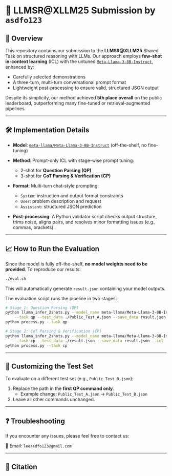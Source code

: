 # 🧠 LLMSR\@XLLM25 Submission by `asdfo123`

## 🚀 Overview

This repository contains our submission to the **LLMSR\@XLLM25** Shared Task on structured reasoning with LLMs.
Our approach employs **few-shot in-context learning** (ICL) with the untuned [`Meta-Llama-3-8B-Instruct`](https://huggingface.co/meta-llama/Meta-Llama-3-8B-Instruct), enhanced by:

* Carefully selected demonstrations
* A three-turn, multi-turn conversational prompt format
* Lightweight post-processing to ensure valid, structured JSON output

Despite its simplicity, our method achieved **5th place overall** on the public leaderboard, outperforming many fine-tuned or retrieval-augmented pipelines.

---

## 🛠️ Implementation Details

* **Model**:
  [`meta-llama/Meta-Llama-3-8B-Instruct`](https://huggingface.co/meta-llama/Meta-Llama-3-8B-Instruct) (off-the-shelf, no fine-tuning)

* **Method**:
  Prompt-only ICL with stage-wise prompt tuning:

  * 2-shot for **Question Parsing (QP)**
  * 3-shot for **CoT Parsing & Verification (CP)**

* **Format**:
  Multi-turn chat-style prompting:

  * `System`: instruction and output format constraints
  * `User`: problem description and request
  * `Assistant`: structured JSON prediction

* **Post-processing**:
  A Python validator script checks output structure, trims noise, aligns pairs, and resolves minor formatting issues (e.g., commas, brackets).

---

## 📈 How to Run the Evaluation

Since the model is fully off-the-shelf, **no model weights need to be provided**. To reproduce our results:

```bash
./eval.sh
```

This will automatically generate `result.json` containing your model outputs.

The evaluation script runs the pipeline in two stages:

```bash
# Stage 1: Question Parsing (QP)
python llama_infer_2shots.py --model_name meta-llama/Meta-Llama-3-8B-Instruct \
    --task qp --test_data ./Public_Test_A.json --save_data result.json --icl
python process.py --task qp

# Stage 2: CoT Parsing & Verification (CP)
python llama_infer_2shots.py --model_name meta-llama/Meta-Llama-3-8B-Instruct \
    --task cp --test_data ./result.json --save_data result.json --icl
python process.py --task cp
```

---

## 🔁 Customizing the Test Set

To evaluate on a different test set (e.g., `Public_Test_B.json`):

1. Replace the path in the **first QP command only**.
    - Example change: `Public_Test_A.json` → `Public_Test_B.json`
3. Leave all other commands unchanged.

---

## ❓ Troubleshooting

If you encounter any issues, please feel free to contact us:

📧 Email: `leeasdfo123@gmail.com`

---

## 📄 Citation

